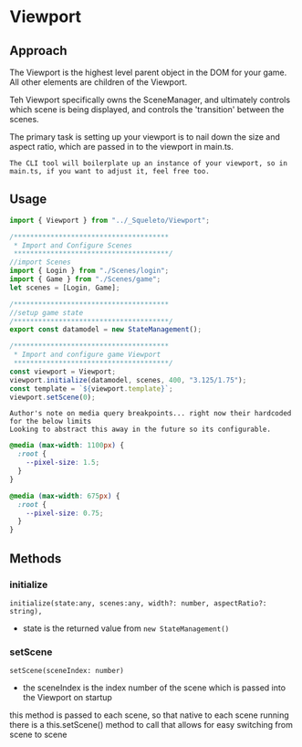 # Viewport

## Approach

The Viewport is the highest level parent object in the DOM for your game.
All other elements are children of the Viewport.

Teh Viewport specifically owns the SceneManager, and ultimately controls which scene is being displayed, and controls the 'transition' between the scenes.

The primary task is setting up your viewport is to nail down the size and aspect ratio, which are passed in to the viewport in main.ts.

    The CLI tool will boilerplate up an instance of your viewport, so in main.ts, if you want to adjust it, feel free too.

## Usage

```ts
import { Viewport } from "../_Squeleto/Viewport";

/**************************************
 * Import and Configure Scenes
 **************************************/
//import Scenes
import { Login } from "./Scenes/login";
import { Game } from "./Scenes/game";
let scenes = [Login, Game];

/**************************************
//setup game state
/**************************************/
export const datamodel = new StateManagement();

/**************************************
 * Import and configure game Viewport
 **************************************/
const viewport = Viewport;
viewport.initialize(datamodel, scenes, 400, "3.125/1.75");
const template = `${viewport.template}`;
viewport.setScene(0);
```

    Author's note on media query breakpoints... right now their hardcoded for the below limits
    Looking to abstract this away in the future so its configurable.

```css
@media (max-width: 1100px) {
  :root {
    --pixel-size: 1.5;
  }
}

@media (max-width: 675px) {
  :root {
    --pixel-size: 0.75;
  }
}
```

## Methods

### initialize

`initialize(state:any, scenes:any, width?: number, aspectRatio?: string),`

- state is the returned value from `new StateManagement()`

### setScene

`setScene(sceneIndex: number)`

- the sceneIndex is the index number of the scene which is passed into the Viewport on startup

this method is passed to each scene, so that native to each scene running there is a this.setScene() method to call that allows for easy switching from scene to scene
